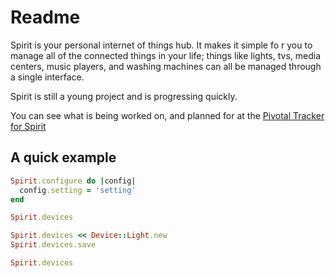 # Readme

Spirit is your personal internet of things hub.  It makes it simple fo
r you to manage all of the connected things in your life; things like
lights, tvs, media centers, music players, and washing machines can
all be managed through a single interface.

Spirit is still a young project and is progressing quickly.

You can see what is being worked on, and planned for at the [Pivotal
Tracker for
Spirit](https://www.pivotaltracker.com/projects/730889/stories#)


## A quick example

```ruby
Spirit.configure do |config|
  config.setting = 'setting'
end

Spirit.devices

Spirit.devices << Device::Light.new
Spirit.devices.save

Spirit.devices
```


